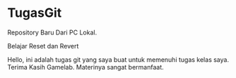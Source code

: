 # TugasGit
Repository Baru Dari PC Lokal.

Belajar Reset dan Revert

Hello, ini adalah tugas git yang saya buat untuk memenuhi tugas kelas saya.  
Terima Kasih Gamelab. Materinya sangat bermanfaat.
